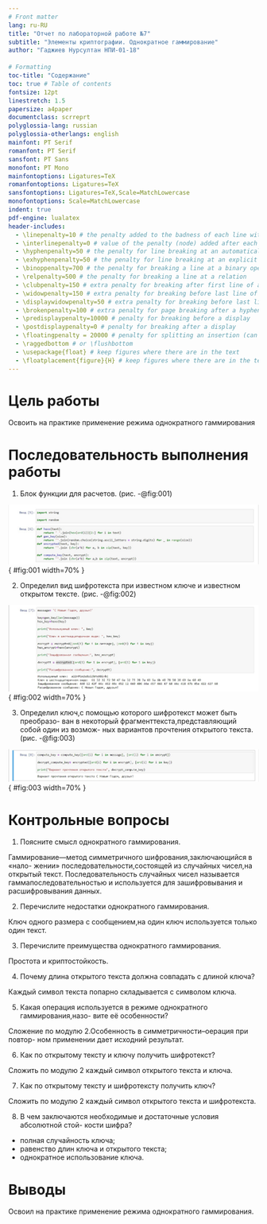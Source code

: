 ```yaml
---
# Front matter
lang: ru-RU
title: "Отчет по лабораторной работе №7"
subtitle: "Элементы криптографии. Однократное гаммирование"
author: "Гаджиев Нурсултан НПИ-01-18"

# Formatting
toc-title: "Содержание"
toc: true # Table of contents
fontsize: 12pt
linestretch: 1.5
papersize: a4paper
documentclass: scrreprt
polyglossia-lang: russian
polyglossia-otherlangs: english
mainfont: PT Serif
romanfont: PT Serif
sansfont: PT Sans
monofont: PT Mono
mainfontoptions: Ligatures=TeX
romanfontoptions: Ligatures=TeX
sansfontoptions: Ligatures=TeX,Scale=MatchLowercase
monofontoptions: Scale=MatchLowercase
indent: true
pdf-engine: lualatex
header-includes:
  - \linepenalty=10 # the penalty added to the badness of each line within a paragraph (no associated penalty node) Increasing the value makes tex try to have fewer lines in the paragraph.
  - \interlinepenalty=0 # value of the penalty (node) added after each line of a paragraph.
  - \hyphenpenalty=50 # the penalty for line breaking at an automatically inserted hyphen
  - \exhyphenpenalty=50 # the penalty for line breaking at an explicit hyphen
  - \binoppenalty=700 # the penalty for breaking a line at a binary operator
  - \relpenalty=500 # the penalty for breaking a line at a relation
  - \clubpenalty=150 # extra penalty for breaking after first line of a paragraph
  - \widowpenalty=150 # extra penalty for breaking before last line of a paragraph
  - \displaywidowpenalty=50 # extra penalty for breaking before last line before a display math
  - \brokenpenalty=100 # extra penalty for page breaking after a hyphenated line
  - \predisplaypenalty=10000 # penalty for breaking before a display
  - \postdisplaypenalty=0 # penalty for breaking after a display
  - \floatingpenalty = 20000 # penalty for splitting an insertion (can only be split footnote in standard LaTeX)
  - \raggedbottom # or \flushbottom
  - \usepackage{float} # keep figures where there are in the text
  - \floatplacement{figure}{H} # keep figures where there are in the text
---
```


# Цель работы

Освоить на практике применение режима однократного гаммирования


# Последовательность выполнения работы

1. Блок функции для расчетов. (рис. -@fig:001)

![Блок функции для расчетов](https://github.com/NursultanGazdhiev/information-security/blob/master/image/%D1%81%D0%BA%D1%80%D0%B8%D0%BD%201.jpg?raw=true){ #fig:001 width=70% }

2. Определил вид шифротекста при известном ключе и известном открытом тексте. (рис. -@fig:002)

![Получение шифротекста](https://github.com/NursultanGazdhiev/information-security/blob/master/image/%D1%81%D0%BA%D1%80%D0%B8%D0%BD%202.jpg?raw=true){ #fig:002 width=70% }

3. Определил ключ,с помощью которого шифротекст может быть преобразо- ван в некоторый фрагменттекста,представляющий собой один из возмож- ных вариантов прочтения открытого текста. (рис. -@fig:003)

![Прочтение открытого текста](https://github.com/NursultanGazdhiev/information-security/blob/master/image/%D1%81%D0%BA%D1%80%D0%B8%D0%BD%203.jpg?raw=true){ #fig:003 width=70% }

# Контрольные вопросы

1. Поясните смысл однократного гаммирования.

Гаммирование—метод симметричного шифрования,заключающийся в «нало- жении» последовательности,состоящей из случайных чисел,на открытый текст. Последовательность случайных чисел называется гаммапоследовательностью и используется для зашифровывания и расшифровывания данных.

2. Перечислите недостатки однократного гаммирования.

Ключ одного размера с сообщением,на один ключ используется только один текст.

3. Перечислите преимущества однократного гаммирования.

Простота и криптостойкость.

4. Почему длина открытого текста должна совпадать с длиной ключа?

Каждый символ текста попарно складывается с символом ключа.

5. Какая операция используется в режиме однократного гаммирования,назо- вите её особенности?

Сложение по модулю 2.Особенность в симметричности–оерация при повтор- ном применении дает исходний результат.

6. Как по открытому тексту и ключу получить шифротекст?

Сложить по модулю 2 каждый символ открытого текста и ключа.

7. Как по открытому тексту и шифротексту получить ключ?

Сложить по модулю 2 каждый символ открытого текста и шифротекста.

8. В чем заключаются необходимые и достаточные условия абсолютной стой- кости шифра?
- полная случайность ключа;
- равенство длин ключа и открытого текста;
- однократное использование ключа.


# Выводы

Освоил на практике применение режима однократного гаммирования.
